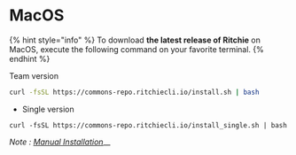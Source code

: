 # MacOS

{% hint style="info" %}
To download **the latest release of Ritchie** on MacOS, execute the following command on your favorite terminal.
{% endhint %}

Team version

```bash
curl -fsSL https://commons-repo.ritchiecli.io/install.sh | bash
```

* Single version

```text
curl -fsSL https://commons-repo.ritchiecli.io/install_single.sh | bash
```

_Note :_ [_Manual Installation_](manual-installation.md)\_\_

